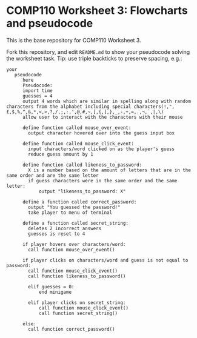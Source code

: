 # COMP110 Worksheet 3: Flowcharts and pseudocode

This is the base repository for COMP110 Worksheet 3.

Fork this repository, and edit `README.md` to show your pseudocode solving the worksheet task. Tip: use triple backticks to preserve spacing, e.g.:

```
your
   pseudocode
      here
	  Pseudocode:
	  import time
	  guesses = 4
	  output 4 words which are similar in spelling along with random characters from the alphabet including special characters(!,",£,$,%,^,&,*,<,>,?,/,;,:,',@,#,~,[,{,],},_,-,+,=,.,¬,`,|,\)
	  allow user to interact with the characters with their mouse
	  
	  define function called mouse_over_event:
		output character hovered over into the guess input box
	
	  define function called mouse_click_event:
		input characters/word clicked on as the player's guess
		reduce guess amount by 1
		
	  define function called likeness_to_password:
		X is a number based on the amount of letters that are in the same order and are the same letter		
		if guess characters were in the same order and the same letter:
			output "likeness_to_password: X"
			
	  define a function called correct_password:
		output "You guessed the password!"
		take player to menu of terminal
	
	  define a function called secret_string:
		deletes 2 incorrect answers
		guesses is reset to 4
	
	  if player hovers over characters/word:
		call function mouse_over_event()
	
	  if player clicks on characters/word and guess is not equal to password:
		call function mouse_click_event()
		call function likeness_to_password()
		
		elif guesses = 0:
			end minigame
			
		elif player clicks on secret_string:
			call function mouse_click_event()
			call function secret_string()
		
	  else:
		call function correct_password()
```

